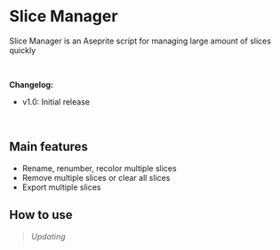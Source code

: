 # Slice Manager

Slice Manager is an Aseprite script for managing large amount of slices quickly

<br />

**Changelog:**

+ v1.0: Initial release
<br />

## Main features ##

+ Rename, renumber, recolor multiple slices  
+ Remove multiple slices or clear all slices
+ Export multiple slices

## How to use ##

>*Updating*
